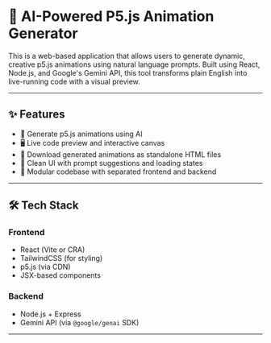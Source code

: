 
# 🎨 AI-Powered P5.js Animation Generator

This is a web-based application that allows users to generate dynamic, creative p5.js animations using natural language prompts. Built using React, Node.js, and Google's Gemini API, this tool transforms plain English into live-running code with a visual preview.

---

## ✨ Features

- 🧠 Generate p5.js animations using AI 
- 🖥️ Live code preview and interactive canvas
- 💾 Download generated animations as standalone HTML files
- 🔄 Clean UI with prompt suggestions and loading states
- 🧩 Modular codebase with separated frontend and backend

---

## 🛠️ Tech Stack

### Frontend
- React (Vite or CRA)
- TailwindCSS (for styling)
- p5.js (via CDN)
- JSX-based components

### Backend
- Node.js + Express
- Gemini API (via `@google/genai` SDK)

---

